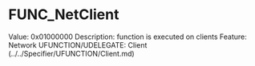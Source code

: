 # FUNC_NetClient

Value: 0x01000000
Description: function is executed on clients
Feature: Network
UFUNCTION/UDELEGATE: Client (../../Specifier/UFUNCTION/Client.md)